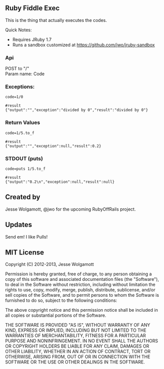 Ruby Fiddle Exec
---------------

This is the thing that actually executes the codes.

Quick Notes:

* Requires JRuby 1.7
* Runs a sandbox customized at https://github.com/jwo/jruby-sandbox

### Api

POST to "/"  
Param name: Code

### Exceptions:

```
code=1/0

#result
{"output":"","exception":"divided by 0","result":"divided by 0"}
```

### Return Values
```
code=1/5.to_f

#result
{"output":"","exception":null,"result":0.2}
```

### STDOUT (puts)
```
code=puts 1/5.to_f

#result
{"output":"0.2\n","exception":null,"result":null}
```

Created by
---------

Jesse Wolgamott, @jwo for the upcoming RubyOffRails project.

Updates
------

Send em! I like Pulls!

MIT License
-------
Copyright (C) 2012-2013, Jesse Wolgamott

Permission is hereby granted, free of charge, to any person obtaining a copy of this software and associated documentation files (the "Software"), to deal in the Software without restriction, including without limitation the rights to use, copy, modify, merge, publish, distribute, sublicense, and/or sell copies of the Software, and to permit persons to whom the Software is furnished to do so, subject to the following conditions:

The above copyright notice and this permission notice shall be included in all copies or substantial portions of the Software.

THE SOFTWARE IS PROVIDED "AS IS", WITHOUT WARRANTY OF ANY KIND, EXPRESS OR IMPLIED, INCLUDING BUT NOT LIMITED TO THE WARRANTIES OF MERCHANTABILITY, FITNESS FOR A PARTICULAR PURPOSE AND NONINFRINGEMENT. IN NO EVENT SHALL THE AUTHORS OR COPYRIGHT HOLDERS BE LIABLE FOR ANY CLAIM, DAMAGES OR OTHER LIABILITY, WHETHER IN AN ACTION OF CONTRACT, TORT OR OTHERWISE, ARISING FROM, OUT OF OR IN CONNECTION WITH THE SOFTWARE OR THE USE OR OTHER DEALINGS IN THE SOFTWARE.

